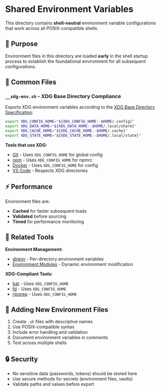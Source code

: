 # Shared Environment Variables

This directory contains **shell-neutral** environment variable configurations that work across all POSIX-compatible shells.

## 📁 **Purpose**

Environment files in this directory are loaded **early** in the shell startup process to establish the foundational environment for all subsequent configurations.

## 🔧 **Common Files**

### **`__xdg-env.sh`** - XDG Base Directory Compliance
Exports XDG environment variables according to the [XDG Base Directory Specification](https://specifications.freedesktop.org/basedir-spec/basedir-spec-latest.html):

```bash
export XDG_CONFIG_HOME="${XDG_CONFIG_HOME:-$HOME/.config}"
export XDG_DATA_HOME="${XDG_DATA_HOME:-$HOME/.local/share}"
export XDG_CACHE_HOME="${XDG_CACHE_HOME:-$HOME/.cache}"
export XDG_STATE_HOME="${XDG_STATE_HOME:-$HOME/.local/state}"
```

**Tools that use XDG:**
- [Git](https://git-scm.com/) - Uses `XDG_CONFIG_HOME` for global config
- [npm](https://www.npmjs.com/) - Uses `XDG_CONFIG_HOME` for npmrc
- [Docker](https://www.docker.com/) - Uses `XDG_CONFIG_HOME` for config
- [VS Code](https://code.visualstudio.com/) - Respects XDG directories

## ⚡ **Performance**

Environment files are:
- **Cached** for faster subsequent loads
- **Validated** before sourcing
- **Timed** for performance monitoring

## 🔗 **Related Tools**

**Environment Management:**
- [direnv](https://direnv.net/) - Per-directory environment variables
- [Environment Modules](http://modules.sourceforge.net/) - Dynamic environment modification

**XDG-Compliant Tools:**
- [bat](https://github.com/sharkdp/bat) - Uses `XDG_CONFIG_HOME`
- [fd](https://github.com/sharkdp/fd) - Uses `XDG_CONFIG_HOME`
- [ripgrep](https://github.com/BurntSushi/ripgrep) - Uses `XDG_CONFIG_HOME`

## 📝 **Adding New Environment Files**

1. Create `.sh` files with descriptive names
2. Use POSIX-compatible syntax
3. Include error handling and validation
4. Document environment variables in comments
5. Test across multiple shells

## 🔒 **Security**

- No sensitive data (passwords, tokens) should be stored here
- Use secure methods for secrets (environment files, vaults)
- Validate paths and values before export
